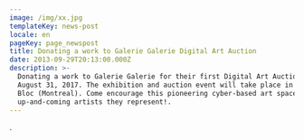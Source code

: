 ```yaml
---
image: /img/xx.jpg
templateKey: news-post
locale: en
pageKey: page_newspost
title: Donating a work to Galerie Galerie Digital Art Auction
date: 2013-09-29T20:13:00.000Z
description: >-
  Donating a work to Galerie Galerie for their first Digital Art Auction on
  August 31, 2017. The exhibition and auction event will take place in Eastern
  Bloc (Montreal). Come encourage this pioneering cyber-based art space and the
  up-and-coming artists they represent!.
---
```

.

